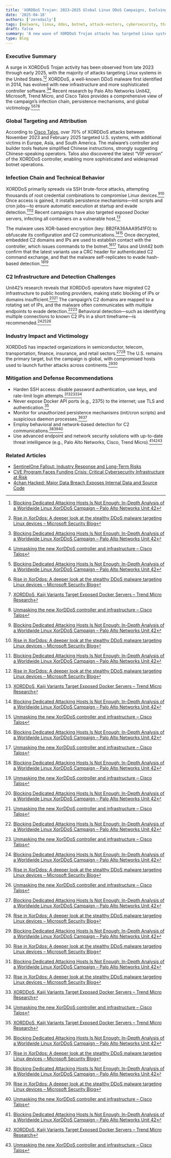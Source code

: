 ```yaml
---
title: 'XORDDoS Trojan: 2023–2025 Global Linux DDoS Campaigns, Evolving Infrastructure, and U.S. Targeting'
date: '2025-04-18'
authors: ['zerodaily']
tags: [malware, linux, ddos, botnet, attack-vectors, cybersecurity, threat-intelligence]
draft: false
summary: 'A new wave of XORDDoS Trojan attacks has targeted Linux systems worldwide, with a dramatic rise in U.S. victims and evolving command-and-control infrastructure. Here’s what defenders need to know about infection vectors, persistence, and mitigation.'
type: Blog
---
```


### Executive Summary

A surge in XORDDoS Trojan activity has been observed from late 2023 through early 2025, with the majority of attacks targeting Linux systems in the United States.[^1][^2] XORDDoS, a well-known DDoS malware first identified in 2014, has evolved with new infrastructure and more sophisticated controller software.[^1][^4] Recent research by Palo Alto Networks Unit42, Microsoft, Trend Micro, and Cisco Talos provides a comprehensive view of the campaign’s infection chain, persistence mechanisms, and global victimology.[^1][^2][^3][^4]

### Global Targeting and Attribution

According to [Cisco Talos](https://blog.talosintelligence.com/unmasking-the-new-xorddos-controller-and-infrastructure/), over 70% of XORDDoS attacks between November 2023 and February 2025 targeted U.S. systems, with additional victims in Europe, Asia, and South America. The malware’s controller and builder tools feature simplified Chinese instructions, strongly suggesting Chinese-speaking operators. Talos also discovered the latest “VIP version” of the XORDDoS controller, enabling more sophisticated and widespread botnet operations.

### Infection Chain and Technical Behavior

XORDDoS primarily spreads via SSH brute-force attacks, attempting thousands of root credential combinations to compromise Linux devices.[^1][^2] Once access is gained, it installs persistence mechanisms—init scripts and cron jobs—to ensure automatic execution at startup and evade detection.[^1][^2] Recent campaigns have also targeted exposed Docker servers, infecting all containers on a vulnerable host.[^3]

The malware uses XOR-based encryption (key: BB2FA36AAA9541F0) to obfuscate its configuration and C2 communications.[^1][^4] Once decrypted, embedded C2 domains and IPs are used to establish contact with the controller, which issues commands to the botnet.[^1][^4] Talos and Unit42 both confirm that the latest variants use a CRC header for authenticated C2 command exchange, and that the malware self-replicates to evade hash-based detection.[^1][^4]

### C2 Infrastructure and Detection Challenges

Unit42’s research reveals that XORDDoS operators have migrated C2 infrastructure to public hosting providers, making static blocking of IPs or domains insufficient.[^1][^4] The campaign’s C2 domains are mapped to a rotating set of IPs, and the malware often communicates with multiple endpoints to evade detection.[^1][^4] Behavioral detection—such as identifying multiple connections to known C2 IPs in a short timeframe—is recommended.[^1][^2][^4]

### Industry Impact and Victimology

XORDDoS has impacted organizations in semiconductor, telecom, transportation, finance, insurance, and retail sectors.[^1][^2] The U.S. remains the primary target, but the campaign is global, with compromised hosts used to launch further attacks across continents.[^1][^2]

### Mitigation and Defense Recommendations

- Harden SSH access: disable password authentication, use keys, and rate-limit login attempts.[^1][^2][^3][^4]
- Never expose Docker API ports (e.g., 2375) to the internet; use TLS and authentication.[^3]
- Monitor for unauthorized persistence mechanisms (init/cron scripts) and suspicious daemon processes.[^1][^2]
- Employ behavioral and network-based detection for C2 communications.[^1][^2][^4]
- Use advanced endpoint and network security solutions with up-to-date threat intelligence (e.g., Palo Alto Networks, Cisco, Trend Micro).[^1][^3][^4]

### Related Articles

- [SentinelOne Fallout: Industry Response and Long-Term Risks](/blog/2025-04-17-sentinelone-fallout)
- [CVE Program Faces Funding Crisis: Critical Cybersecurity Infrastructure at Risk](/blog/2025-04-16-cve-program-funding-crisis)
- [4chan Hacked: Major Data Breach Exposes Internal Data and Source Code](/blog/2025-04-16-4chan-hack)

<!-- Sources -->

[^1]: [Blocking Dedicated Attacking Hosts Is Not Enough: In-Depth Analysis of a Worldwide Linux XorDDoS Campaign – Palo Alto Networks Unit 42](https://unit42.paloaltonetworks.com/new-linux-xorddos-trojan-campaign-delivers-malware/)
[^2]: [Rise in XorDdos: A deeper look at the stealthy DDoS malware targeting Linux devices – Microsoft Security Blog](https://www.microsoft.com/security/blog/2022/05/19/rise-in-xorddos-a-deeper-look-at-the-stealthy-ddos-malware-targeting-linux-devices/)
[^3]: [XORDDoS, Kaiji Variants Target Exposed Docker Servers – Trend Micro Research](https://www.trendmicro.com/en_us/research/20/f/xorddos-kaiji-botnet-malware-variants-target-exposed-docker-servers.html)
[^4]: [Unmasking the new XorDDoS controller and infrastructure – Cisco Talos](https://blog.talosintelligence.com/unmasking-the-new-xorddos-controller-and-infrastructure/)
